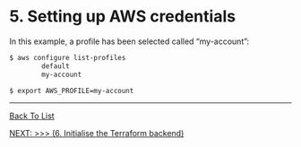 # 5. Setting up AWS credentials

In this example, a profile has been selected called “my-account”:

```bash
$ aws configure list-profiles 
        default
        my-account

$ export AWS_PROFILE=my-account
```

---

[Back To List](./d100.building.md)

[NEXT: >>>    (6. Initialise the Terraform backend)](./d106.init-backend.md)
